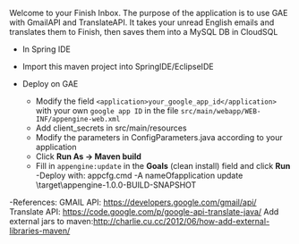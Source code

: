 
Welcome to your Finish Inbox. The purpose of the application is to use GAE with GmailAPI and TranslateAPI. It takes your unread English emails and translates them to Finish, then saves them into a MySQL DB in CloudSQL

- In Spring IDE     
- Import this maven project into SpringIDE/EclipseIDE  
 
- Deploy on GAE  
    - Modify the field `<application>your_google_app_id</application>` with your own `google app ID` in the file `src/main/webapp/WEB-INF/appengine-web.xml` 
    - Add client_secrets in src/main/resources
	- Modify the parameters in ConfigParameters.java according to your application
    - Click **Run As ->  Maven build**    
    - Fill in `appengine:update` in the **Goals** (clean install) field and click **Run**    
	-Deploy with:  appcfg.cmd -A nameOfapplication update \target\appengine-1.0.0-BUILD-SNAPSHOT
     
-References:
GMAIL API: https://developers.google.com/gmail/api/
Translate API: https://code.google.com/p/google-api-translate-java/
Add external jars to maven:http://charlie.cu.cc/2012/06/how-add-external-libraries-maven/


